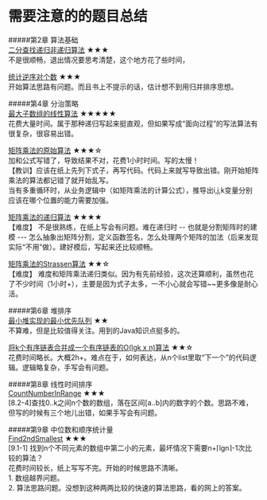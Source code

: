 需要注意的的题目总结
=
#####第2章 算法基础  
[二分查找递归非递归算法](https://github.com/zhuxiuwei/CLRS/blob/master/src/chap02_GettingStarted/prac235_BinarySearch.java) ★★★  
不是很顺畅，退出情况要思考清楚，这个地方花了些时间，  

[统计逆序对个数](https://github.com/zhuxiuwei/CLRS/blob/master/src/chap02_GettingStarted/Thinks24_Inversion_NiXuDui.java) ★★★  
开始算法思路有问题。而且书上不提示的话，估计想不到用归并排序思想。  

#####第4章 分治策略  
[最大子数组的线性算法](https://github.com/zhuxiuwei/CLRS/blob/master/src/chap04_DivideAndConquer/MaxSubArray_Lineary.java) ★★★★★  
 花费大量时间。属于那种递归写起来挺直观，但如果写成“面向过程”的写法算法有很复杂，很容易出错。  
 
 [矩阵乘法的原始算法](https://github.com/zhuxiuwei/CLRS/blob/master/src/chap04_DivideAndConquer/MatrixMultipleOriginal.java) ★★★☆  
  加和公式写错了，导致结果不对，花费1小时时间。写的太慢！  
  【教训】应该在纸上先列下式子，再写代码。代码上来就写导致出错。刚开始矩阵乘法的算法都记错了就开始乱写。  
当有多重循环时，从业务逻辑中（如矩阵乘法的计算公式），推导出i,j,k变量分别应该在哪个位置的能力需要加强。  

[矩阵乘法的递归算法](https://github.com/zhuxiuwei/CLRS/blob/master/src/chap04_DivideAndConquer/MatrixMultipleRecursive.java) ★★★★  
【难度】 不是很熟练，在纸上写会有问题。难在递归时 -- 也就是分割矩阵时的建模 --- 怎么抽象出矩阵分割，定义函数签名，怎么处理两个矩阵的加法（后来发现实际“不用”做）。建好模后，写起来还比较顺畅。  

[矩阵乘法的Strassen算法](https://github.com/zhuxiuwei/CLRS/blob/master/src/chap04_DivideAndConquer/MatrixMultipleStrassen.java) ★★☆  
【难度】 难度和矩阵乘法递归类似。因为有先前经验，这次还算顺利，虽然也花了不少时间（1小时+），主要是因为式子太多，一不小心就会写错~~更多像是耐心活。  

#####第6章 堆排序  
[最小堆实现的最小优先队列](https://github.com/zhuxiuwei/CLRS/blob/master/src/chap06/Prac625_Max_Heapify_NoRescursive.java) ★★  
不算难，但是比较值得关注。用到的Java知识点挺多的。  

[将k个有序链表合并成一个有序链表的O(lgk x n)算法](https://github.com/zhuxiuwei/CLRS/blob/master/src/chap06/Prac659_CombineKOrderedList.java) ★★☆  
花费时间略长。大概2h+。难点在于，如何表达，从n个list里取“下一个”的代码逻辑。逻辑略复杂，手写会有问题。  

#####第8章 线性时间排序  
[CountNumberInRange](https://github.com/zhuxiuwei/CLRS/blob/master/src/chap08_SortInLinerTime/CountNumberInRange.java) ★★★  
[8.2-4]查找0..k之间n个数的数组，落在区间[a..b]内的数字的个数。思路不难，但写的时候有三个地儿出错，如果手写会有问题。  

#####第9章 中位数和顺序统计量  
[Find2ndSmallest](https://github.com/zhuxiuwei/CLRS/blob/master/src/chap09_MediansAndOrderStatistics/Find2ndSmallest.java) ★★★  
[9.1-1] 找到n个不同元素的数组中第二小的元素，最坏情况下需要n+⌈lgn⌉-1次比较的算法？  
花费时间较长，纸上写写不完。开始的时候思路不清晰。  
	1. 数组越界问题。  
	2. 算法思路问题。没想到这种两两比较的快速的算法思路，看的网上的答案。  
